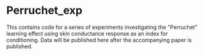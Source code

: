 # Perruchet_exp
This contains code for a series of experiments investigating the "Perruchet" learning effect using skin conductance response as an index for conditioning. Data will be published here after the accompanying paper is published.
